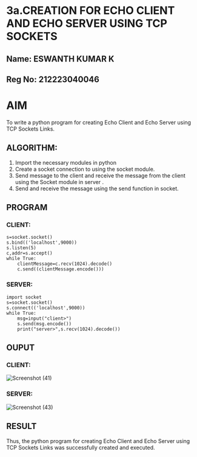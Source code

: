 # 3a.CREATION FOR ECHO CLIENT AND ECHO SERVER USING TCP SOCKETS

## Name: ESWANTH KUMAR K
## Reg No: 212223040046
# AIM
To write a python program for creating Echo Client and Echo Server using TCP
Sockets Links.
## ALGORITHM:
1. Import the necessary modules in python
2. Create a socket connection to using the socket module.
3. Send message to the client and receive the message from the client using the Socket module in
 server .
4. Send and receive the message using the send function in socket.
## PROGRAM
### CLIENT:
```import socket
s=socket.socket()
s.bind(('localhost',9000))
s.listen(5)
c,addr=s.accept()
while True:
    clientMessage=c.recv(1024).decode()
    c.send((clientMessage.encode()))

```
### SERVER:
```
import socket
s=socket.socket()
s.connect(('localhost',9000))
while True:
    msg=input("client>")
    s.send(msg.encode())
    print("server>",s.recv(1024).decode())
```
## OUPUT
### CLIENT:
![Screenshot (41)](https://github.com/eswanth2005/3a.Sockets_Creation_for_Echo_Client_and_Echo_Server/assets/164656722/4d4596c6-b4aa-47fd-a130-3579496d7e70)

### SERVER:
![Screenshot (43)](https://github.com/eswanth2005/3a.Sockets_Creation_for_Echo_Client_and_Echo_Server/assets/164656722/31dd2c88-2347-4922-a582-f920909b97d3)

## RESULT
Thus, the python program for creating Echo Client and Echo Server using TCP Sockets Links 
was successfully created and executed.
